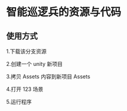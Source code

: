 # 智能巡逻兵的资源与代码

## 使用方式

1.下载该分支资源

2.创建一个 unity 新项目

3.拷贝 Assets 内容到新项目 Assets

4.打开 123 场景

5.运行程序
